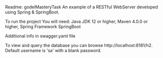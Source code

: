 Readme: godelMasteryTask
An example of a RESTful WebServer developed using Spring & SpringBoot.

To run the project
You will need:
Java JDK 12 or higher,
Maven 4.0.0 or higher,
Spring Framework
SpringBoot

Additional info in swagger.yaml file 

To view and query the database you can browse http://localhost:8181/h2. Default username is 'sa' with a blank password.
